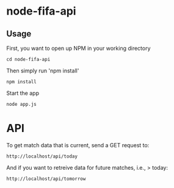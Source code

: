 node-fifa-api
=============
Usage
-------------
First, you want to open up NPM in your working directory
	
	cd node-fifa-api

Then simply run 'npm install'
	
	npm install

Start the app
	
	node app.js
	
API
=============
To get match data that is current, send a GET request to:

	http://localhost/api/today
	
And if you want to retreive data for future matches, i.e., > today:

	http://localhost/api/tomorrow
